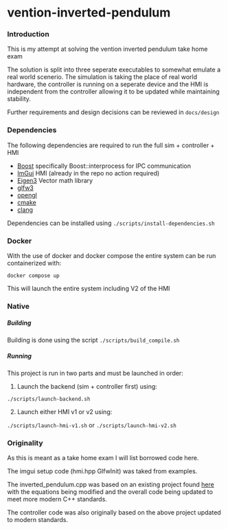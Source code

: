 # vention-inverted-pendulum
### Introduction
This is my attempt at solving the vention inverted pendulum take home exam

The solution is split into three seperate executables to somewhat emulate a real world scenerio. The simulation is taking the place of real world hardware, the controller is running on a seperate device and the HMI is independent from the controller allowing it to be updated while maintaining stability.

Further requirements and design decisions can be reviewed in ```docs/design```

### Dependencies
The following dependencies are required to run the full sim + controller + HMI

- [Boost](https://github.com/boostorg/boost) specifically Boost::interprocess for IPC communication
- [ImGui](https://github.com/ocornut/imgui) HMI (already in the repo no action required)
- [Eigen3](https://eigen.tuxfamily.org/index.php?title=Main_Page) Vector math library 
- [glfw3](https://www.glfw.org/) 
- [opengl](https://www.opengl.org/) 
- [cmake](https://cmake.org/) 
- [clang](https://clang.llvm.org/) 

Dependencies can be installed using
```./scripts/install-dependencies.sh```

### Docker
With the use of docker and docker compose the entire system can be run containerized with:

```docker compose up```

This will launch the entire system including V2 of the HMI

### Native
##### Building
Building is done using the script
```./scripts/build_compile.sh```

##### Running
This project is run in two parts and must be launched in order:
1. Launch the backend (sim + controller first) using:

```./scripts/launch-backend.sh```

2. Launch either HMI v1 or v2 using:

```./scripts/launch-hmi-v1.sh``` or ```./scripts/launch-hmi-v2.sh```

### Originality
As this is meant as a take home exam I will list borrowed code here.

The imgui setup code (hmi.hpp GlfwInit) was taked from examples.

The inverted_pendulum.cpp was based on an existing project found [here](https://github.com/jasleon/Inverted-Pendulum) with the equations being modified and the overall code being updated to meet more modern C++ standards. 

The controller code was also originally based on the above project updated to modern standards.
